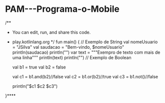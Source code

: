 # PAM---Programa-o-Mobile

/**
 * You can edit, run, and share this code.
 * play.kotlinlang.org
 */
fun main() {
// Exemplo de String
    val nomeUsuario = "JSilva"
    val saudacao = "Bem-vindo, $nomeUsuario"
    println(saudacao)
    println("")
    var text = """Exempro de texto com mais de uma linha"""
    println(text)
    println("")
// Exemplo de Boolean
	
    val b1 = true
    val b2 = false
    
    val c1 = b1.and(b2)//false
    val c2 = b1.or(b2)//true
    val c3 = b1.not()//false
    
    println("$c1 $c2 $c3")
    
}****
